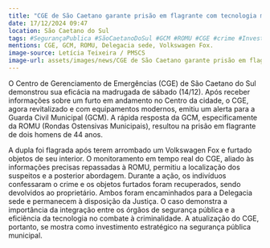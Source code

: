 ```yaml
---
title: "CGE de São Caetano garante prisão em flagrante com tecnologia moderna"
date: 17/12/2024 09:47
location: São Caetano do Sul
tags: #SegurançaPublica #SãoCaetanoDoSul #GCM #ROMU #CGE #crime #Investigação #Polícia #Segurança #PrefeituraDeSãoCaetano #abc360noticias
mentions: CGE, GCM, ROMU, Delegacia sede, Volkswagen Fox.
image-source: Letícia Teixeira / PMSCS
image-url: assets/images/news/CGE de São Caetano garante prisão em flagrante com tecnologia moderna.jpg
---
```


O Centro de Gerenciamento de Emergências (CGE) de São Caetano do Sul demonstrou sua eficácia na madrugada de sábado (14/12).  Após receber informações sobre um furto em andamento no Centro da cidade, o CGE, agora revitalizado e com equipamentos modernos, emitiu um alerta para a Guarda Civil Municipal (GCM). A rápida resposta da GCM, especificamente da ROMU (Rondas Ostensivas Municipais), resultou na prisão em flagrante de dois homens de 44 anos.

A dupla foi flagrada após terem arrombado um Volkswagen Fox e furtado objetos de seu interior. O monitoramento em tempo real do CGE, aliado às informações precisas repassadas à ROMU, permitiu a localização dos suspeitos e a posterior abordagem.  Durante a ação, os indivíduos confessaram o crime e os objetos furtados foram recuperados, sendo devolvidos ao proprietário.  Ambos foram encaminhados para a Delegacia sede e permanecem à disposição da Justiça.  O caso demonstra a importância da integração entre os órgãos de segurança pública e a eficiência da tecnologia no combate à criminalidade. A atualização do CGE, portanto, se mostra como investimento estratégico na segurança pública municipal.
